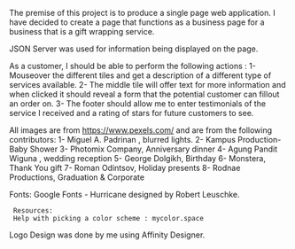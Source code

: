 The premise of this project is to produce a single page web application. I have decided to create a page that functions as a business page for a business that is a gift wrapping service. 

JSON Server was used for information being displayed on the page.

As a customer, I should be able to perform the following actions :
    1- Mouseover the different tiles and get a description of a different type of services available.
    2- The middle tile will offer text for more information and when clicked it should reveal a form that the potential customer can fillout an order on.
    3- The footer should allow me to enter testimonials of the service I received and a rating of stars for future customers to see. 




All images are from https://www.pexels.com/ and are from the following contributors:
    1- Miguel A. Padrinan , blurred lights.
    2- Kampus Production- Baby Shower
    3- Photomix Company, Anniversary dinner
    4- Agung Pandit Wiguna , wedding reception
    5- George Dolgikh, Birthday
    6- Monstera, Thank You gift
    7- Roman Odintsov, Holiday presents
    8- Rodnae Productions, Graduation & Corporate


Fonts:
    Google Fonts - Hurricane designed by Robert Leuschke.

     Resources: 
     Help with picking a color scheme : mycolor.space 

Logo Design was done by me using Affinity Designer.